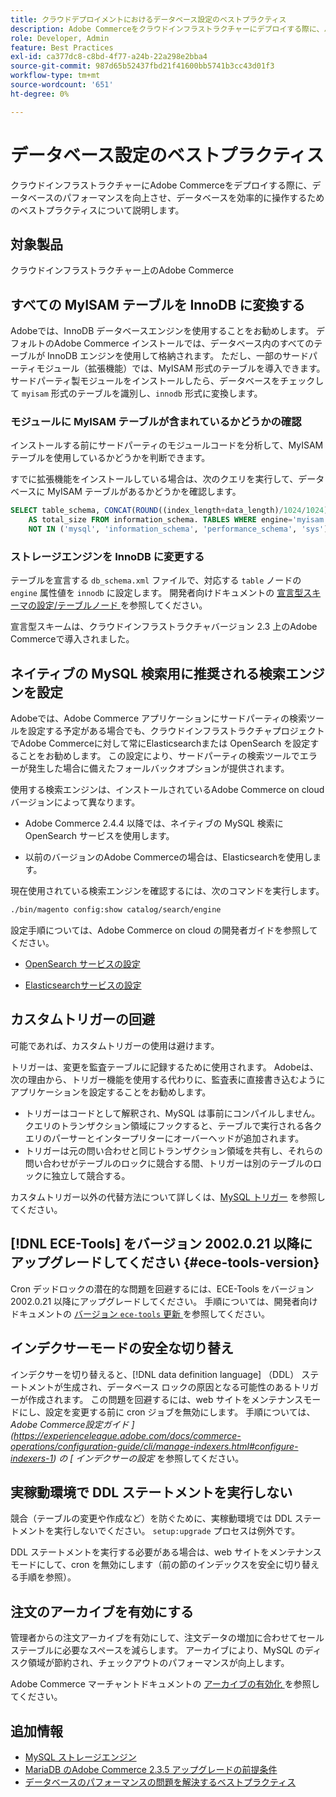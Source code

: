 ```yaml
---
title: クラウドデプロイメントにおけるデータベース設定のベストプラクティス
description: Adobe Commerceをクラウドインフラストラクチャーにデプロイする際に、パフォーマンスを向上させるためにデータベースとアプリケーションを設定する方法について説明します。
role: Developer, Admin
feature: Best Practices
exl-id: ca377dc8-c8bd-4f77-a24b-22a298e2bba4
source-git-commit: 987d65b52437fbd21f41600bb5741b3cc43d01f3
workflow-type: tm+mt
source-wordcount: '651'
ht-degree: 0%

---
```


# データベース設定のベストプラクティス

クラウドインフラストラクチャーにAdobe Commerceをデプロイする際に、データベースのパフォーマンスを向上させ、データベースを効率的に操作するためのベストプラクティスについて説明します。

## 対象製品

クラウドインフラストラクチャー上のAdobe Commerce

## すべての MyISAM テーブルを InnoDB に変換する

Adobeでは、InnoDB データベースエンジンを使用することをお勧めします。 デフォルトのAdobe Commerce インストールでは、データベース内のすべてのテーブルが InnoDB エンジンを使用して格納されます。 ただし、一部のサードパーティモジュール（拡張機能）では、MyISAM 形式のテーブルを導入できます。 サードパーティ製モジュールをインストールしたら、データベースをチェックして `myisam` 形式のテーブルを識別し、`innodb` 形式に変換します。

### モジュールに MyISAM テーブルが含まれているかどうかの確認

インストールする前にサードパーティのモジュールコードを分析して、MyISAM テーブルを使用しているかどうかを判断できます。

すでに拡張機能をインストールしている場合は、次のクエリを実行して、データベースに MyISAM テーブルがあるかどうかを確認します。

```sql
SELECT table_schema, CONCAT(ROUND((index_length+data_length)/1024/1024),'MB')
    AS total_size FROM information_schema. TABLES WHERE engine='myisam' AND table_schema
    NOT IN ('mysql', 'information_schema', 'performance_schema', 'sys');
```

### ストレージエンジンを InnoDB に変更する

テーブルを宣言する `db_schema.xml` ファイルで、対応する `table` ノードの `engine` 属性値を `innodb` に設定します。 開発者向けドキュメントの [ 宣言型スキーマの設定/テーブルノード ](https://developer.adobe.com/commerce/php/development/components/declarative-schema/configuration/) を参照してください。

宣言型スキームは、クラウドインフラストラクチャバージョン 2.3 上のAdobe Commerceで導入されました。

## ネイティブの MySQL 検索用に推奨される検索エンジンを設定

Adobeでは、Adobe Commerce アプリケーションにサードパーティの検索ツールを設定する予定がある場合でも、クラウドインフラストラクチャプロジェクトでAdobe Commerceに対して常にElasticsearchまたは OpenSearch を設定することをお勧めします。 この設定により、サードパーティの検索ツールでエラーが発生した場合に備えたフォールバックオプションが提供されます。

使用する検索エンジンは、インストールされているAdobe Commerce on cloud バージョンによって異なります。

- Adobe Commerce 2.4.4 以降では、ネイティブの MySQL 検索に OpenSearch サービスを使用します。

- 以前のバージョンのAdobe Commerceの場合は、Elasticsearchを使用します。

現在使用されている検索エンジンを確認するには、次のコマンドを実行します。

```bash
./bin/magento config:show catalog/search/engine
```

設定手順については、Adobe Commerce on cloud の開発者ガイドを参照してください。

- [OpenSearch サービスの設定 ](https://experienceleague.adobe.com/en/docs/commerce-cloud-service/user-guide/configure/service/opensearch)

- [Elasticsearchサービスの設定 ](https://experienceleague.adobe.com/en/docs/commerce-cloud-service/user-guide/configure/service/elasticsearch)

## カスタムトリガーの回避

可能であれば、カスタムトリガーの使用は避けます。

トリガーは、変更を監査テーブルに記録するために使用されます。 Adobeは、次の理由から、トリガー機能を使用する代わりに、監査表に直接書き込むようにアプリケーションを設定することをお勧めします。

- トリガーはコードとして解釈され、MySQL は事前にコンパイルしません。 クエリのトランザクション領域にフックすると、テーブルで実行される各クエリのパーサーとインタープリターにオーバーヘッドが追加されます。
- トリガーは元の問い合わせと同じトランザクション領域を共有し、それらの問い合わせがテーブルのロックに競合する間、トリガーは別のテーブルのロックに独立して競合する。

カスタムトリガー以外の代替方法について詳しくは、[MySQL トリガー](mysql-configuration.md#triggers) を参照してください。

## [!DNL ECE-Tools] をバージョン 2002.0.21 以降にアップグレードしてください {#ece-tools-version}

Cron デッドロックの潜在的な問題を回避するには、ECE-Tools をバージョン 2002.0.21 以降にアップグレードしてください。 手順については、開発者向けドキュメントの [ バージョン `ece-tools` 更新 ](https://experienceleague.adobe.com/en/docs/commerce-cloud-service/user-guide/dev-tools/ece-tools/update-package) を参照してください。

## インデクサーモードの安全な切り替え

<!--This best practice might belong in the Maintenance phase. Database lock prevention might be consolidated under a single heading-->

インデクサーを切り替えると、[!DNL data definition language] （DDL） ステートメントが生成され、データベース ロックの原因となる可能性のあるトリガーが作成されます。 この問題を回避するには、web サイトをメンテナンスモードにし、設定を変更する前に cron ジョブを無効にします。
手順については、*Adobe Commerce設定ガイド ](https://experienceleague.adobe.com/docs/commerce-operations/configuration-guide/cli/manage-indexers.html#configure-indexers-1) の [ インデクサーの設定* を参照してください。

## 実稼動環境で DDL ステートメントを実行しない

競合（テーブルの変更や作成など）を防ぐために、実稼動環境では DDL ステートメントを実行しないでください。 `setup:upgrade` プロセスは例外です。

DDL ステートメントを実行する必要がある場合は、web サイトをメンテナンスモードにして、cron を無効にします（前の節のインデックスを安全に切り替える手順を参照）。

## 注文のアーカイブを有効にする

管理者からの注文アーカイブを有効にして、注文データの増加に合わせてセールステーブルに必要なスペースを減らします。 アーカイブにより、MySQL のディスク領域が節約され、チェックアウトのパフォーマンスが向上します。

Adobe Commerce マーチャントドキュメントの [ アーカイブの有効化 ](https://experienceleague.adobe.com/docs/commerce-admin/stores-sales/order-management/orders/order-archive.html) を参照してください。

## 追加情報

- [MySQL ストレージエンジン ](https://dev.mysql.com/doc/refman/8.0/en/storage-engines.html)
- [MariaDB のAdobe Commerce 2.3.5 アップグレードの前提条件](../maintenance/mariadb-upgrade.md)
- [データベースのパフォーマンスの問題を解決するベストプラクティス](../maintenance/resolve-database-performance-issues.md)
